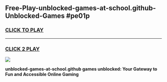 
## Free-Play-unblocked-games-at-school.github-Unblocked-Games #pe01p
<h3>
<a href="https://news.freeplayer.one?title=unblocked-games-at-school.github&ref=8M">CLICK TO PLAY</a></h3>
<hr>

<h3>
<a href="https://news.freeplayer.one?title=unblocked-games-at-school.github&ref=8M">CLICK 2 PLAY</a>
  
</h3>

<a href="https://news.freeplayer.one?title=unblocked-games-at-school.github&ref=8M"><img src="https://clearcache.store/games.png"></a>


**unblocked-games-at-school.github games unblocked: Your Gateway to Fun and Accessible Online Gaming**
